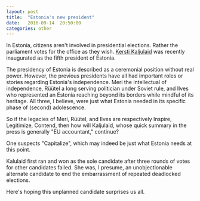 ```yaml
---
layout: post
title:  "Estonia's new president"
date:   2016-09-14  20:50:00
categories: other
---
```


In Estonia, citizens aren't involved in presidential elections.  Rather the parliament votes for the office as they wish.  [Kersti Kaljulaid](https://en.wikipedia.org/wiki/Kersti_Kaljulaid) was recently inaugurated as the fifth president of Estonia.

The presidency of Estonia is described as a ceremonial position without real power.  However, the previous presidents have all had important roles or stories regarding Estonia's independence.  Meri the intellectual of independence, Rüütel a long serving politician under Soviet rule, and Ilves who represented an Estonia reaching beyond its borders while mindful of its heritage.  All three, I believe, were just what Estonia needed in its specific phase of (second) adolescence.

So if the legacies of Meri, Rüütel, and Ilves are respectively Inspire, Legitimize, Contend, then how will Kaljulaid, whose quick summary in the press is generally "EU accountant," continue?

One suspects "Capitalize", which may indeed be just what Estonia needs at this point.

Kalulaid first ran and won as the sole candidate after three rounds of votes for other candidates failed.  She was, I presume, an unobjectionable alternate candidate to end the embarrassment of repeated deadlocked elections.

Here's hoping this unplanned candidate surprises us all. 

 
